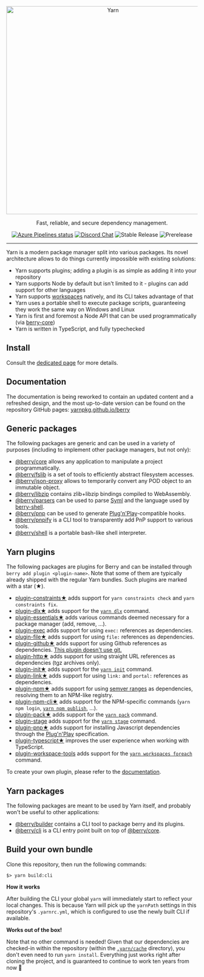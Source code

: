 <p align="center">
  <a href="https://yarnpkg.com/">
    <img alt="Yarn" src="https://github.com/yarnpkg/assets/blob/master/yarn-kitten-full.png?raw=true" width="546">
  </a>
</p>

<p align="center">
  Fast, reliable, and secure dependency management.
</p>

<p align="center">
  <a href="https://dev.azure.com/yarnpkg/berry/_build"><img alt="Azure Pipelines status" src="https://dev.azure.com/yarnpkg/berry/_apis/build/status/yarnpkg.berry"></a>
  <a href="https://discord.gg/yarnpkg"><img alt="Discord Chat" src="https://img.shields.io/discord/226791405589233664.svg"></a>
  <img alt="Stable Release" src="https://img.shields.io/github/release/yarnpkg/yarn.svg?style=flat">
  <img alt="Prerelease" src="https://img.shields.io/github/release-pre/yarnpkg/yarn.svg?style=flat">
</p>

---

Yarn is a modern package manager split into various packages. Its novel architecture allows to do things currently impossible with existing solutions:

- Yarn supports plugins; adding a plugin is as simple as adding it into your repository
- Yarn supports Node by default but isn't limited to it - plugins can add support for other languages
- Yarn supports [workspaces](https://yarnpkg.github.io/berry/features/workspaces) natively, and its CLI takes advantage of that
- Yarn uses a portable shell to execute package scripts, guaranteeing they work the same way on Windows and Linux
- Yarn is first and foremost a Node API that can be used programmatically (via [berry-core](packages/berry-core))
- Yarn is written in TypeScript, and fully typechecked

## Install

Consult the [dedicated page](https://yarnpkg.github.io/berry/getting-started/install) for more details.

## Documentation

The documentation is being reworked to contain an updated content and a refreshed design, and the most up-to-date version can be found on the repository GitHub pages: [yarnpkg.github.io/berry](http://yarnpkg.github.io/berry/)

## Generic packages

The following packages are generic and can be used in a variety of purposes (including to implement other package managers, but not only):

- [@berry/core](packages/berry-core) allows any application to manipulate a project programmatically.
- [@berry/fslib](packages/berry-fslib) is a set of tools to efficiently abstract filesystem accesses.
- [@berry/json-proxy](packages/berry-json-proxy) allows to temporarily convert any POD object to an immutable object.
- [@berry/libzip](packages/berry-libzip) contains zlib+libzip bindings compiled to WebAssembly.
- [@berry/parsers](packages/berry-parsers) can be used to parse [Syml]() and the language used by [berry-shell](packages/berry-shell).
- [@berry/pnp](packages/berry-pnp) can be used to generate [Plug'n'Play](https://yarnpkg.github.io/berry/features/pnp)-compatible hooks.
- [@berry/pnpify](packages/berry-pnpify) is a CLI tool to transparently add PnP support to various tools.
- [@berry/shell](packages/berry-shell) is a portable bash-like shell interpreter.

## Yarn plugins

The following packages are plugins for Berry and can be installed through `berry add plugin <plugin-name>`. Note that some of them are typically already shipped with the regular Yarn bundles. Such plugins are marked with a star (★).

- [plugin-constraints★](packages/plugin-constraints) adds support for `yarn constraints check` and `yarn constraints fix`.
- [plugin-dlx★](packages/plugin-dlx) adds support for the [`yarn dlx`](https://yarnpkg.github.io/berry/cli/dlx) command.
- [plugin-essentials★](packages/plugin-essentials) adds various commands deemed necessary for a package manager (add, remove, ...).
- [plugin-exec](packages/plugin-exec) adds support for using `exec:` references as dependencies.
- [plugin-file★](packages/plugin-file) adds support for using `file:` references as dependencies.
- [plugin-github★](packages/plugin-github) adds support for using Github references as dependencies. [This plugin doesn't use git.](https://stackoverflow.com/a/13636954/880703)
- [plugin-http★](packages/plugin-http) adds support for using straight URL references as dependencies (tgz archives only).
- [plugin-init★](packages/plugin-init) adds support for the [`yarn init`](https://yarnpkg.github.io/berry/cli/init) command.
- [plugin-link★](packages/plugin-link) adds support for using `link:` and `portal:` references as dependencies.
- [plugin-npm★](packages/plugin-npm) adds support for using [semver ranges]() as dependencies, resolving them to an NPM-like registry.
- [plugin-npm-cli★](packages/plugin-npm-cli) adds support for the NPM-specific commands (`yarn npm login`, [`yarn npm publish`](https://yarnpkg.github.io/berry/cli/npm/publish), ...).
- [plugin-pack★](packages/plugin-pack) adds support for the [`yarn pack`](https://yarnpkg.github.io/berry/cli/pack) command.
- [plugin-stage](packages/plugin-pack) adds support for the [`yarn stage`](https://yarnpkg.github.io/berry/cli/stage) command.
- [plugin-pnp★](packages/plugin-pnp) adds support for installing Javascript dependencies through the [Plug'n'Play](https://yarnpkg.github.io/berry/features/pnp) specification.
- [plugin-typescript★](packages/plugin-typescript) improves the user experience when working with TypeScript.
- [plugin-workspace-tools](packages/plugin-workspace-tools) adds support for the [`yarn workspaces foreach`](https://yarnpkg.github.io/berry/cli/workspaces/foreach) command.

To create your own plugin, please refer to the [documentation](https://yarnpkg.github.io/berry/features/plugins).

## Yarn packages

The following packages are meant to be used by Yarn itself, and probably won't be useful to other applications:

- [@berry/builder](packages/berry-builder) contains a CLI tool to package berry and its plugins.
- [@berry/cli](packages/berry-cli) is a CLI entry point built on top of [@berry/core](packages/berry-core).

## Build your own bundle

Clone this repository, then run the following commands:

```
$> yarn build:cli
```

**How it works**

After building the CLI your global `yarn` will immediately start to reflect your local changes. This is because Yarn will pick up the `yarnPath` settings in this repository's `.yarnrc.yml`, which is configured to use the newly built CLI if available.

**Works out of the box!**

Note that no other command is needed! Given that our dependencies are checked-in within the repository (within the [`.yarn/cache`](.yarn/cache) directory), you don't even need to run `yarn install`. Everything just works right after cloning the project, and is guaranteed to continue to work ten years from now 🙂
